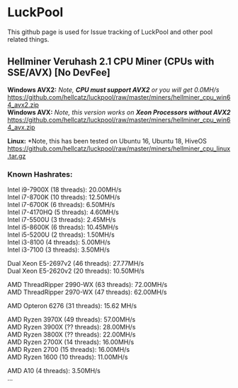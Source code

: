 # LuckPool
This github page is used for Issue tracking of LuckPool and other pool related things.


## Hellminer Veruhash 2.1 CPU Miner (CPUs with SSE/AVX) [No DevFee]
**Windows AVX2:** *Note, **CPU must support AVX2** or you will get 0.0MH/s*  
  https://github.com/hellcatz/luckpool/raw/master/miners/hellminer_cpu_win64_avx2.zip  
**Windows AVX:** *Note, this version works on **Xeon Processors without AVX2***  
  https://github.com/hellcatz/luckpool/raw/master/miners/hellminer_cpu_win64_avx.zip  

**Linux:** *Note, this has been tested on Ubuntu 16, Ubuntu 18, HiveOS  
  https://github.com/hellcatz/luckpool/raw/master/miners/hellminer_cpu_linux.tar.gz
  
  
### Known Hashrates:  
  Intel i9-7900X (18 threads): 20.00MH/s  
  Intel i7-8700K (10 threads): 12.50MH/s  
  Intel i7-6700K (6 threads): 6.50MH/s  
  Intel i7-4170HQ (5 threads): 4.60MH/s  
  Intel i7-5500U (3 threads): 2.45MH/s  
  Intel i5-8600K (6 threads): 10.45MH/s  
  Intel i5-5200U (2 threads): 1.50MH/s    
  Intel i3-8100 (4 threads): 5.00MH/s  
  Intel i3-7100 (3 threads): 3.50MH/s  
    
  Dual Xeon E5-2697v2 (46 threads): 27.77MH/s  
  Dual Xeon E5-2620v2 (20 threads): 10.50MH/s  
  
  AMD ThreadRipper 2990-WX (63 threads): 72.00MH/s  
  AMD ThreadRipper 2970-WX (47 threads): 62.00MH/s  
  
  AMD Opteron 6276 (31 threads): 15.62 MH/s  
  
  AMD Ryzen 3970X (49 threads): 57.00MH/s  
  AMD Ryzen 3900X (?? threads): 28.00MH/s  
  AMD Ryzen 3800X (?? threads): 22.00MH/s  
  AMD Ryzen 2700X (14 threads): 16.00MH/s  
  AMD Ryzen 2700 (15 threads): 16.00MH/s  
  AMD Ryzen 1600 (10 threads): 11.00MH/s  
    
  AMD A10 (4 threads): 3.50MH/s  
  ...  
